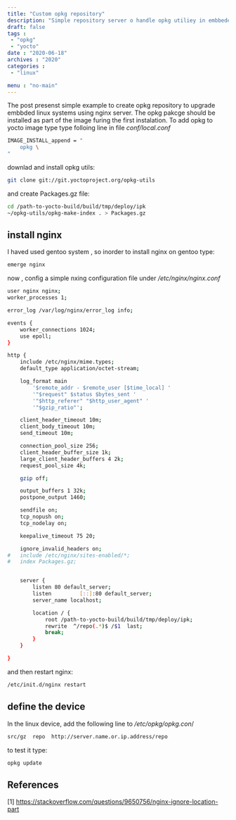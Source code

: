 ```yaml
---
title: "Custom opkg repository"
description: "Simple repository server o handle opkg utiliey in embbeded systems"
draft: false
tags : 
 - "opkg"
 - "yocto"
date : "2020-06-18"
archives : "2020"
categories : 
 - "linux"

menu : "no-main"
---
```

The post presenst simple example to create opkg repository to upgrade embbded linux systems using nginx server. The opkg pakcge should be installed as part of the image furing the first instalation. To add opkg to yocto image type type folloing line in file *conf/local.conf*
```bash
IMAGE_INSTALL_append = "
	opkg \
"
```
downlad and install opkg utils:
```bash
git clone git://git.yoctoproject.org/opkg-utils
```

and create Packages.gz file:
```bash
cd /path-to-yocto-build/build/tmp/deploy/ipk
~/opkg-utils/opkg-make-index . > Packages.gz
```

## install nginx
I haved used gentoo system , so inorder to install nginx on gentoo type:
```bash
emerge nginx
```
now , config a simple nxing configuration file under */etc/nginx/nginx.conf*
```bash
user nginx nginx;
worker_processes 1;

error_log /var/log/nginx/error_log info;

events {
	worker_connections 1024;
	use epoll;
}

http {
	include /etc/nginx/mime.types;
	default_type application/octet-stream;

	log_format main
		'$remote_addr - $remote_user [$time_local] '
		'"$request" $status $bytes_sent ' 
		'"$http_referer" "$http_user_agent" '
		'"$gzip_ratio"';

	client_header_timeout 10m;
	client_body_timeout 10m;
	send_timeout 10m;

	connection_pool_size 256;
	client_header_buffer_size 1k;
	large_client_header_buffers 4 2k;
	request_pool_size 4k;

	gzip off;

	output_buffers 1 32k;
	postpone_output 1460;

	sendfile on;
	tcp_nopush on;
	tcp_nodelay on;

	keepalive_timeout 75 20;

	ignore_invalid_headers on;
#	include /etc/nginx/sites-enabled/*;
#	index Packages.gz;


	server {
		listen 80 default_server;
		listen         [::]:80 default_server;
		server_name localhost;

		location / {
			root /path-to-yocto-build/build/tmp/deploy/ipk;
			rewrite  ^/repo(.*)$ /$1  last;
  			break;
		}
	}

}
```

and then restart nginx:
```bash
/etc/init.d/nginx restart
```

## define the device
In the linux device, add the following line to */etc/opkg/opkg.con*/
```bash
src/gz  repo  http://server.name.or.ip.address/repo
```

to test it type:
```bash
opkg update
```

## References
[1] https://stackoverflow.com/questions/9650756/nginx-ignore-location-part
